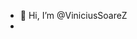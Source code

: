 - 👋 Hi, I’m @ViniciusSoareZ
-

<!---
ViniciusSoareZ/ViniciusSoareZ is a ✨ special ✨ repository because its `README.md` (this file) appears on your GitHub profile.
You can click the Preview link to take a look at your changes.
--->
